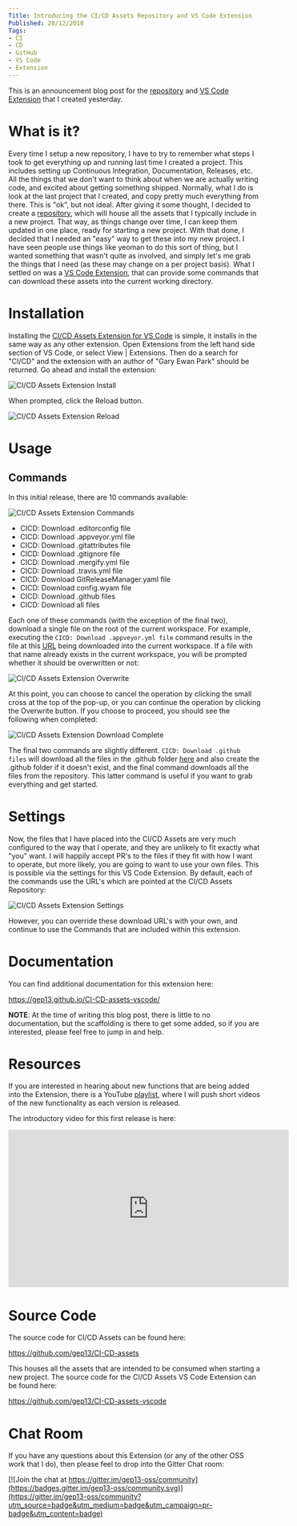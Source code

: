```yaml
---
Title: Introducing the CI/CD Assets Repository and VS Code Extension
Published: 28/12/2018
Tags:
- CI
- CD
- GitHub
- VS Code
- Extension
---
```


This is an announcement blog post for the [repository](https://github.com/gep13/CI-CD-assets) and [VS Code Extension](https://marketplace.visualstudio.com/items?itemName=gep13.ci-cd-assets-vscode) that I created yesterday.

# What is it?

Every time I setup a new repository, I have to try to remember what steps I took to get everything up and running last time I created a project.  This includes setting up Continuous Integration, Documentation, Releases, etc.  All the things that we don't want to think about when we are actually writing code, and excited about getting something shipped.  Normally, what I do is look at the last project that I created, and copy pretty much everything from there.  This is "ok", but not ideal.  After giving it some thought, I decided to create a [repository](https://github.com/gep13/CI-CD-assets), which will house all the assets that I typically include in a new project.  That way, as things change over time, I can keep them updated in one place, ready for starting a new project.  With that done, I decided that I needed an "easy" way to get these into my new project.  I have seen people use things like yeoman to do this sort of thing, but I wanted something that wasn't quite as involved, and simply let's me grab the things that I need (as these may change on a per project basis).  What I settled on was a [VS Code Extension](https://marketplace.visualstudio.com/items?itemName=gep13.ci-cd-assets-vscode), that can provide some commands that can download these assets into the current working directory.

# Installation

Installing the [CI/CD Assets Extension for VS Code](https://marketplace.visualstudio.com/items?itemName=gep13.ci-cd-assets-vscode) is simple, it installs in the same way as any other extension.  Open Extensions from the left hand side section of VS Code, or select View | Extensions.  Then do a search for "CI/CD" and the extension with an author of "Gary Ewan Park" should be returned.  Go ahead and install the extension:

![CI/CD Assets Extension Install](https://gep13wpstorage.blob.core.windows.net/gep13/2018/12/28/CI-CD-Assets-Extension-Install.png)

When prompted, click the Reload button.

![CI/CD Assets Extension Reload](https://gep13wpstorage.blob.core.windows.net/gep13/2018/12/28/CI-CD-Assets-Extension-Reload.png)

# Usage

## Commands

In this initial release, there are 10 commands available:

![CI/CD Assets Extension Commands](https://gep13wpstorage.blob.core.windows.net/gep13/2018/12/28/CI-CD-Assets-Extension-Commands.png)

* CICD: Download .editorconfig file
* CICD: Download .appveyor.yml file
* CICD: Download .gitattributes file
* CICD: Download .gitignore file
* CICD: Download .mergify.yml file
* CICD: Download .travis.yml file
* CICD: Download GitReleaseManager.yaml file
* CICD: Download config.wyam file
* CICD: Download .github files
* CICD: Download all files

Each one of these commands (with the exception of the final two), download a single file on the root of the current workspace.  For example, executing the `CICD: Download .appveyor.yml file` command results in the file at this [URL](https://github.com/gep13/CI-CD-assets/blob/master/.appveyor.yml) being downloaded into the current workspace.  If a file with that name already exists in the current workspace, you will be prompted whether it should be overwritten or not:

![CI/CD Assets Extension Overwrite](https://gep13wpstorage.blob.core.windows.net/gep13/2018/12/28/CI-CD-Assets-Extension-Overwrite.png)

At this point, you can choose to cancel the operation by clicking the small cross at the top of the pop-up, or you can continue the operation by clicking the Overwrite button.  If you choose to proceed, you should see the following when completed:

![CI/CD Assets Extension Download Complete](https://gep13wpstorage.blob.core.windows.net/gep13/2018/12/28/CI-CD-Assets-Extension-Download-Complete.png)

The final two commands are slightly different.  `CICD: Download .github files` will download all the files in the .github folder [here](https://github.com/gep13/CI-CD-assets/tree/master/.github) and also create the .github folder if it doesn't exist, and the final command downloads all the files from the repository.  This latter command is useful if you want to grab everything and get started.

# Settings

Now, the files that I have placed into the CI/CD Assets are very much configured to the way that I operate, and they are unlikely to fit exactly what "you" want.  I will happily accept PR's to the files if they fit with how I want to operate, but more likely, you are going to want to use your own files.  This is possible via the settings for this VS Code Extension.  By default, each of the commands use the URL's which are pointed at the CI/CD Assets Repository:

![CI/CD Assets Extension Settings](https://gep13wpstorage.blob.core.windows.net/gep13/2018/12/28/CI-CD-Assets-Extension-Settings.png)

However, you can override these download URL's with your own, and continue to use the Commands that are included within this extension.

# Documentation

You can find additional documentation for this extension here:

https://gep13.github.io/CI-CD-assets-vscode/

**NOTE**:  At the time of writing this blog post, there is little to no documentation, but the scaffolding is there to get some added, so if you are interested, please feel free to jump in and help.

# Resources

If you are interested in hearing about new functions that are being added into the Extension, there is a YouTube [playlist](https://www.youtube.com/playlist?list=PL84yg23i9GBjZXVmLgZfNcc9Nhz4aGdto), where I will push short videos of the new functionality as each version is released.

The introductory video for this first release is here:

<iframe width="560" height="315" src="https://www.youtube.com/embed/libl83OBs6o" frameborder="0" allow="accelerometer; autoplay; encrypted-media; gyroscope; picture-in-picture" allowfullscreen></iframe>

# Source Code

The source code for CI/CD Assets can be found here:

https://github.com/gep13/CI-CD-assets

This houses all the assets that are intended to be consumed when starting a new project.  The source code for the CI/CD Assets VS Code Extension can be found here:

https://github.com/gep13/CI-CD-assets-vscode

# Chat Room

If you have any questions about this Extension (or any of the other OSS work that I do), then please feel to drop into the Gitter Chat room:

[![Join the chat at https://gitter.im/gep13-oss/community](https://badges.gitter.im/gep13-oss/community.svg)](https://gitter.im/gep13-oss/community?utm_source=badge&utm_medium=badge&utm_campaign=pr-badge&utm_content=badge)
